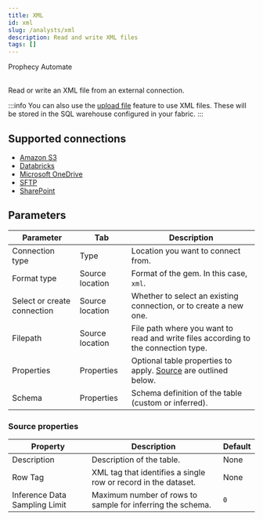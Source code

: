 ```yaml
---
title: XML
id: xml
slug: /analysts/xml
description: Read and write XML files
tags: []
---
```


<span class="badge">Prophecy Automate</span><br/><br/>

Read or write an XML file from an external connection.

:::info
You can also use the [upload file](docs/analysts/development/gems/source-target/table/upload-files.md) feature to use XML files. These will be stored in the SQL warehouse configured in your fabric.
:::

## Supported connections

- [Amazon S3](/administration/fabrics/prophecy-fabrics/connections/s3)
- [Databricks](/administration/fabrics/prophecy-fabrics/connections/databricks)
- [Microsoft OneDrive](/administration/fabrics/prophecy-fabrics/connections/onedrive)
- [SFTP](/administration/fabrics/prophecy-fabrics/connections/sftp)
- [SharePoint](/administration/fabrics/prophecy-fabrics/connections/sharepoint)

## Parameters

| Parameter                   | Tab             | Description                                                                          |
| --------------------------- | --------------- | ------------------------------------------------------------------------------------ |
| Connection type             | Type            | Location you want to connect from.                                                   |
| Format type                 | Source location | Format of the gem. In this case, `xml`.                                              |
| Select or create connection | Source location | Whether to select an existing connection, or to create a new one.                    |
| Filepath                    | Source location | File path where you want to read and write files according to the connection type.   |
| Properties                  | Properties      | Optional table properties to apply. [Source](#source-properties) are outlined below. |
| Schema                      | Properties      | Schema definition of the table (custom or inferred).                                 |

### Source properties

| Property                      | Description                                                    | Default |
| ----------------------------- | -------------------------------------------------------------- | ------- |
| Description                   | Description of the table.                                      | None    |
| Row Tag                       | XML tag that identifies a single row or record in the dataset. | None    |
| Inference Data Sampling Limit | Maximum number of rows to sample for inferring the schema.     | `0`     |
